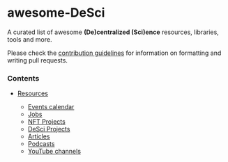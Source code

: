 # awesome-DeSci


A curated list of awesome **(De)centralized (Sci)ence** resources, libraries, tools and more.

Please check the <a href="CONTRIBUTING.md">contribution guidelines</a> for information on formatting and writing pull requests.
  
### Contents

- [Resources](#resources) 

   - [Events calendar](#calendar)
   - [Jobs](#jobs)
   - [NFT Projects](#DeSci-NFTs)
   - [DeSci Projects](#desciprojects)
   - [Articles](#articles)
   - [Podcasts](#podcasts)
   - [YouTube channels](#youtube)
